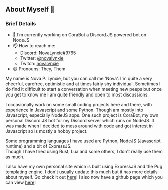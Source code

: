 ## About Myself 👋

### Brief Details
- 🔭 I’m currently working on CoraBot a Discord.JS powered bot on NodeJS
- 📫 How to reach me: 
	- Discord: NovaLynxie#9765
	- Twitter: [@novalynxie](https://twitter.com/novalynxie)
	- Twitch: [novalynxie](https://twitch.tv/novalynxie)
- 😄 Pronouns: They, Them

My name is Nova P. Lynxie, but you can call me 'Nova'.
I'm quite a very cheerful, carefree, optimistic and at times fairly shy individual. 
Sometimes I do find it difficult to start a conversation when meeting new peeps but once you get to know me I am quite friendly and open to most discussions.

I occasionally work on some small coding projects here and there, with experience in Javascript and some Python. Though am mostly into Javascript, especially NodeJS apps.
One such project is CoraBot, my own personal Discord.JS bot for my Discord server which runs on NodeJS. It was made when I decided to mess around with code and got interest in Javascript so is mostly a hobby project.

Some programming languages I have used are Python, NodeJS (Javascript runtime) and a bit of ExpressJS.  
Though I have tried using Rust, Lua and some others, I don't really use them as much.

I also have my own personal site which is built using ExpressJS and the Pug templating engine. I don't usually update this much but it has more details about myself. Go check it out [here](https://lynxies-website.novalynxie.repl.co/)! I also now have a github page which you can view [here](https://novalynxie.github.io/NovaLynxie/)!

<!--
Temporary Message: *Currently under construction / drafting. Please check back later!*

**NovaLynxie/NovaLynxie** is a ✨ _special_ ✨ repository because its `README.md` (this file) appears on your GitHub profile.

Here are some ideas to get you started:

- 🔭 I’m currently working on ...
- 🌱 I’m currently learning ...
- 👯 I’m looking to collaborate on ...
- 🤔 I’m looking for help with ...
- 💬 Ask me about ...
- 📫 How to reach me: ...
- 😄 Pronouns: ...
- ⚡ Fun fact: ...
-->
